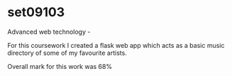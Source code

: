 # set09103
Advanced web technology -

For this coursework I created a flask web app which acts as a basic music directory of some of my favourite artists.

Overall mark for this work was 68%
